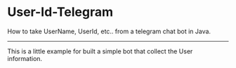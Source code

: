 # User-Id-Telegram
How to take UserName, UserId, etc.. from a telegram chat bot in Java.


----------------------------------
This is a little example for built a simple bot that collect the User information.
